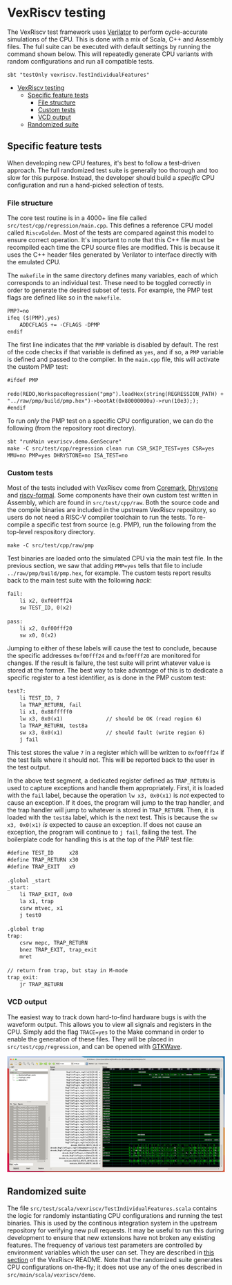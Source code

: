 # VexRiscv testing
The VexRiscv test framework uses [Verilator](https://www.veripool.org/verilator/) to perform cycle-accurate simulations of the CPU. This is done with a mix of Scala, C++ and Assembly files. The full suite can be executed with default settings by running the command shown below. This will repeatedly generate CPU variants with random configurations and run all compatible tests.
```
sbt "testOnly vexriscv.TestIndividualFeatures"
```

- [VexRiscv testing](#vexriscv-testing)
  - [Specific feature tests](#specific-feature-tests)
    - [File structure](#file-structure)
    - [Custom tests](#custom-tests)
    - [VCD output](#vcd-output)
  - [Randomized suite](#randomized-suite)

## Specific feature tests
When developing new CPU features, it's best to follow a test-driven approach. The full randomized test suite is generally too thorough and too slow for this purpose. Instead, the developer should build a *specific* CPU configuration and run a hand-picked selection of tests. 

### File structure
The core test routine is in a 4000+ line file called `src/test/cpp/regression/main.cpp`. This defines a reference CPU model called `RiscvGolden`. Most of the tests are compared against this model to ensure correct operation. It's important to note that this C++ file must be recompiled each time the CPU source files are modified. This is because it uses the C++ header files generated by Verilator to interface directly with the emulated CPU.

The `makefile` in the same directory defines many variables, each of which corresponds to an individual test. These need to be toggled correctly in order to generate the desired subset of tests. For example, the PMP test flags are defined like so in the `makefile`.
```
PMP?=no
ifeq ($(PMP),yes)
    ADDCFLAGS += -CFLAGS -DPMP
endif
```
The first line indicates that the `PMP` variable is disabled by default. The rest of the code checks if that variable is defined as `yes`, and if so, a `PMP` variable is defined and passed to the compiler. In the `main.cpp` file, this will activate the custom PMP test:
```
#ifdef PMP
    redo(REDO,WorkspaceRegression("pmp").loadHex(string(REGRESSION_PATH) + "../raw/pmp/build/pmp.hex")->bootAt(0x80000000u)->run(10e3););
#endif
```
To run *only* the PMP test on a specific CPU configuration, we can do the following (from the repository root directory). 
```
sbt "runMain vexriscv.demo.GenSecure"
make -C src/test/cpp/regression clean run CSR_SKIP_TEST=yes CSR=yes MMU=no PMP=yes DHRYSTONE=no ISA_TEST=no
```

### Custom tests
Most of the tests included with VexRiscv come from [Coremark](https://www.eembc.org/coremark/), [Dhrystone](https://en.wikipedia.org/wiki/Dhrystone) and [riscv-formal](https://github.com/SymbioticEDA/riscv-formal). Some components have their own custom test written in Assembly, which are found in `src/test/cpp/raw`. Both the source code and the compile binaries are included in the upstream VexRiscv repository, so users do not need a RISC-V compiler toolchain to run the tests. To re-compile a specific test from source (e.g. PMP), run the following from the top-level respository directory. 
```
make -C src/test/cpp/raw/pmp
```
Test binaries are loaded onto the simulated CPU via the main test file. In the previous section, we saw that adding `PMP=yes` tells that file to include `../raw/pmp/build/pmp.hex`, for example. The custom tests report results back to the main test suite with the following *hack*:
```
fail:
    li x2, 0xf00fff24
    sw TEST_ID, 0(x2)

pass:
    li x2, 0xf00fff20
    sw x0, 0(x2)
```
Jumping to either of these labels will cause the test to conclude, because the specific addresses `0xf00fff24` and `0xf00fff20` are monitored for changes. If the result is failure, the test suite will print whatever value is stored at the former. The best way to take advantage of this is to dedicate a specific register to a test identifier, as is done in the PMP custom test:
```
test7:
    li TEST_ID, 7
    la TRAP_RETURN, fail
    li x1, 0x88fffff0
    lw x3, 0x0(x1)              // should be OK (read region 6)
    la TRAP_RETURN, test8a
    sw x3, 0x0(x1)              // should fault (write region 6)
    j fail
```
This test stores the value `7` in a register which will be written to `0xf00fff24` if the test fails where it should not. This will be reported back to the user in the test output.

In the above test segment, a dedicated register defined as `TRAP_RETURN` is used to capture exceptions and handle them appropriately. First, it is loaded with the `fail` label, because the operation `lw x3, 0x0(x1)` is *not* expected to cause an exception. If it does, the program will jump to the trap handler, and the trap handler will jump to whatever is stored in `TRAP_RETURN`. Then, it is loaded with the `test8a` label, which is the next test. This is because the `sw x3, 0x0(x1)` *is* expected to cause an exception. If does not cause an exception, the program will continue to `j fail`, failing the test. The boilerplate code for handling this is at the top of the PMP test file:
```
#define TEST_ID     x28
#define TRAP_RETURN x30
#define TRAP_EXIT   x9

.global _start
_start:
    li TRAP_EXIT, 0x0
    la x1, trap
    csrw mtvec, x1
    j test0

.global trap
trap:
    csrw mepc, TRAP_RETURN
    bnez TRAP_EXIT, trap_exit
    mret

// return from trap, but stay in M-mode
trap_exit:
    jr TRAP_RETURN
```

### VCD output
The easiest way to track down hard-to-find hardware bugs is with the waveform output. This allows you to view all signals and registers in the CPU. Simply add the flag `TRACE=yes` to the Make command in order to enable the generation of these files. They will be placed in `src/test/cpp/regression`, and can be opened with [GTKWave](http://gtkwave.sourceforge.net/).

![wave.png](wave.png)

## Randomized suite
The file `src/test/scala/vexriscv/TestIndividualFeatures.scala` contains the logic for randomly instantiating CPU configurations and running the test binaries. This is used by the continous integration system in the upstream repository for verifying new pull requests. It may be useful to run this during development to ensure that new extensions have not broken any existing features. The frequency of various test parameters are controlled by environment variables which the user can set. They are described in [this section](https://github.com/SpinalHDL/VexRiscv#regression-tests) of the VexRiscv README. Note that the randomized suite generates CPU configurations on-the-fly; it does not use any of the ones described in `src/main/scala/vexriscv/demo`. 